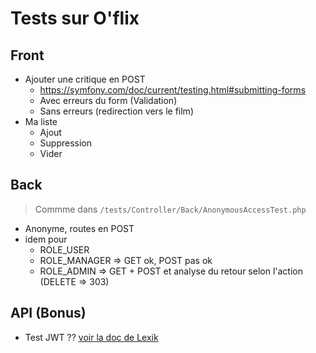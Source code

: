 # Tests sur O'flix

## Front

- Ajouter une critique en POST
  - https://symfony.com/doc/current/testing.html#submitting-forms
  - Avec erreurs du form (Validation)
  - Sans erreurs (redirection vers le film)
- Ma liste
  - Ajout
  - Suppression
  - Vider

## Back

> Commme dans `/tests/Controller/Back/AnonymousAccessTest.php`

- Anonyme, routes en POST
- idem pour
  - ROLE_USER
  - ROLE_MANAGER => GET ok, POST pas ok
  - ROLE_ADMIN => GET + POST et analyse du retour selon l'action (DELETE => 303)

## API (Bonus)

- Test JWT ?? [voir la doc de Lexik](https://github.com/lexik/LexikJWTAuthenticationBundle/blob/2.x/Resources/doc/3-functional-testing.md)